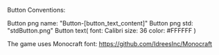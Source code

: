 Button Conventions:

Button png name: "Button-[button_text_content]"
Button png std: "stdButton.png"
Button text( 
  font: Calibri
  size: 36
  color: #FFFFFF
  )

The game uses Monocraft font: https://github.com/IdreesInc/Monocraft
